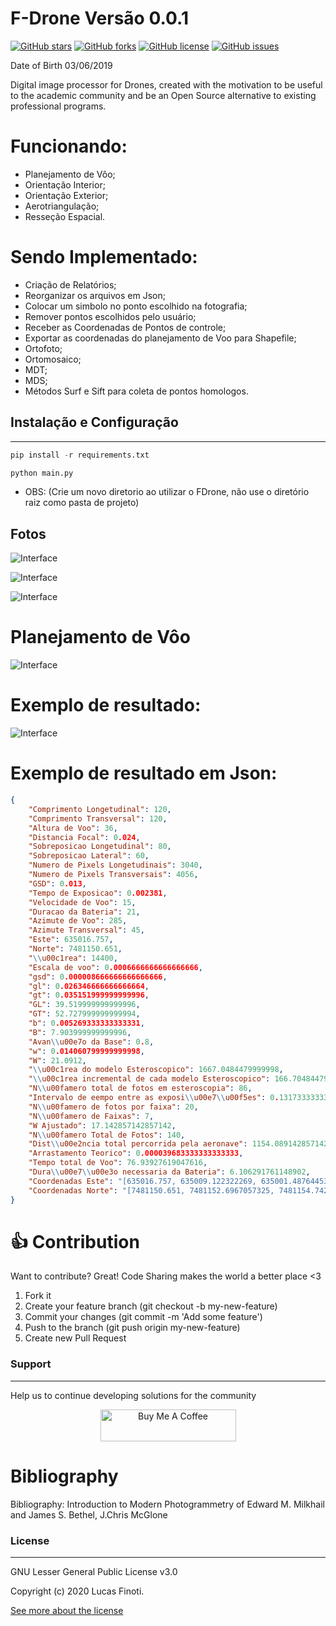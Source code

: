 # F-Drone Versão 0.0.1

[![GitHub stars](https://img.shields.io/github/stars/FinotiLucas/F-Drone)](https://github.com/FinotiLucas/F-Drone/stargazers) [![GitHub forks](https://img.shields.io/github/forks/FinotiLucas/F-Drone)](https://github.com/FinotiLucas/F-Drone/network)  [![GitHub license](https://img.shields.io/github/license/FinotiLucas/F-Drone)](https://github.com/FinotiLucas/F-Drone/blob/master/LICENSE)  [![GitHub issues](https://img.shields.io/github/issues/FinotiLucas/F-Drone)](https://github.com/FinotiLucas/F-Drone/issues) 


Date of Birth 03/06/2019  

Digital image processor for Drones, created with the motivation to be useful to the academic community and be an Open Source alternative to existing professional programs.  


# Funcionando:
- Planejamento de Vôo;
- Orientação Interior;
- Orientação Exterior;
- Aerotriangulação;
- Resseção Espacial.


# Sendo Implementado:
- Criação de Relatórios;
- Reorganizar os arquivos em Json;
- Colocar um simbolo no ponto escolhido na fotografia;
- Remover pontos escolhidos pelo usuário;
- Receber as Coordenadas de Pontos de controle;
- Exportar as coordenadas do planejamento de Voo para Shapefile;
- Ortofoto;
- Ortomosaico;
- MDT;
- MDS;
- Métodos Surf e Sift para coleta de pontos homologos.


## Instalação e Configuração

-----------

``` python
pip install -r requirements.txt

python main.py
```
- OBS: (Crie um novo diretorio ao utilizar o FDrone, não use o diretório raiz como pasta de projeto)


## Fotos
![Interface](https://github.com/FinotiLucas/F-Drone/blob/master/assets/screenshots/1.png?raw=true "Interface")

![Interface](https://github.com/FinotiLucas/F-Drone/blob/master/assets/screenshots/2.png?raw=true "Interface")

![Interface](https://github.com/FinotiLucas/F-Drone/blob/master/assets/screenshots/3.png?raw=true "Interface")


# Planejamento de Vôo

![Interface](https://github.com/FinotiLucas/F-Drone/blob/master/assets/screenshots/4.png?raw=true "Interface")

# Exemplo de resultado:
![Interface](https://github.com/FinotiLucas/F-Drone/blob/master/assets/screenshots/pv.png?raw=true "Interface")

# Exemplo de resultado em Json: 

``` json
{
    "Comprimento Longetudinal": 120,
    "Comprimento Transversal": 120,
    "Altura de Voo": 36,
    "Distancia Focal": 0.024,
    "Sobreposicao Longetudinal": 80,
    "Sobreposicao Lateral": 60,
    "Numero de Pixels Longetudinais": 3040,
    "Numero de Pixels Transversais": 4056,
    "GSD": 0.013,
    "Tempo de Exposicao": 0.002381,
    "Velocidade de Voo": 15,
    "Duracao da Bateria": 21,
    "Azimute de Voo": 285,
    "Azimute Transversal": 45,
    "Este": 635016.757,
    "Norte": 7481150.651,
    "\\u00c1rea": 14400,
    "Escala de voo": 0.0006666666666666666,
    "gsd": 0.000008666666666666666,
    "gl": 0.026346666666666664,
    "gt": 0.035151999999999996,
    "GL": 39.519999999999996,
    "GT": 52.727999999999994,
    "b": 0.005269333333333331,
    "B": 7.903999999999996,
    "Avan\\u00e7o da Base": 0.8,
    "w": 0.014060799999999998,
    "W": 21.0912,
    "\\u00c1rea do modelo Esteroscopico": 1667.0484479999998,
    "\\u00c1rea incremental de cada modelo Esteroscopico": 166.70484479999993,
    "N\\u00famero total de fotos em esteroscopia": 86,
    "Intervalo de eempo entre as exposi\\u00e7\\u00f5es": 0.13173333333333329,
    "N\\u00famero de fotos por faixa": 20,
    "N\\u00famero de Faixas": 7,
    "W Ajustado": 17.142857142857142,
    "N\\u00famero Total de Fotos": 140,
    "Dist\\u00e2ncia total percorrida pela aeronave": 1154.0891428571424,
    "Arrastamento Teorico": 0.000039683333333333333,
    "Tempo total de Voo": 76.93927619047616,
    "Dura\\u00e7\\u00e3o necessaria da Bateria": 6.106291761148902,
    "Coordenadas Este": "[635016.757, 635009.122322269, 635001.487644538, 634993.8529668071, 634986.2182890761, 634978.5836113452, 634970.9489336142, 634963.3142558832, 634955.6795781523, 634948.0449004213, 634940.4102226903, 634932.7755449594, 634925.1408672284, 634917.5061894974, 634909.8715117665, 634902.2368340355, 634894.6021563045, 634886.9674785736, 634879.3328008426, 634871.6981231116, 634883.8199536463, 634891.4546313772, 634899.0893091082, 634906.7239868392, 634914.3586645701, 634921.9933423011, 634929.6280200321, 634937.262697763, 634944.897375494, 634952.532053225, 634960.1667309559, 634967.8014086869, 634975.4360864179, 634983.0707641488, 634990.7054418798, 634998.3401196108, 635005.9747973417, 635013.6094750727, 635021.2441528037, 635028.8788305346, 635041.0006610693, 635033.3659833383, 635025.7313056074, 635018.0966278764, 635010.4619501454, 635002.8272724145, 634995.1925946835, 634987.5579169525, 634979.9232392216, 634972.2885614906, 634964.6538837596, 634957.0192060287, 634949.3845282977, 634941.7498505667, 634934.1151728358, 634926.4804951048, 634918.8458173738, 634911.2111396429, 634903.5764619119, 634895.9417841809, 634908.0636147156, 634915.6982924466, 634923.3329701775, 634930.9676479085, 634938.6023256395, 634946.2370033704, 634953.8716811014, 634961.5063588324, 634969.1410365633, 634976.7757142943, 634984.4103920253, 634992.0450697562, 634999.6797474872, 635007.3144252182, 635014.9491029491, 635022.5837806801, 635030.218458411, 635037.853136142, 635045.487813873, 635053.122491604, 635065.2443221386, 635057.6096444076, 635049.9749666767, 635042.3402889457, 635034.7056112147, 635027.0709334838, 635019.4362557528, 635011.8015780218, 635004.1669002909, 634996.5322225599, 634988.897544829, 634981.262867098, 634973.628189367, 634965.993511636, 634958.3588339051, 634950.7241561741, 634943.0894784431, 634935.4548007122, 634927.8201229812, 634920.1854452502, 634932.3072757849, 634939.9419535159, 634947.5766312468, 634955.2113089778, 634962.8459867088, 634970.4806644397, 634978.1153421707, 634985.7500199017, 634993.3846976326, 635001.0193753636, 635008.6540530946, 635016.2887308255, 635023.9234085565, 635031.5580862875, 635039.1927640184, 635046.8274417494, 635054.4621194804, 635062.0967972113, 635069.7314749423, 635077.3661526733, 635089.4879832079, 635081.853305477, 635074.218627746, 635066.583950015, 635058.949272284, 635051.3145945531, 635043.6799168221, 635036.0452390912, 635028.4105613602, 635020.7758836292, 635013.1412058983, 635005.5065281673, 634997.8718504363, 634990.2371727054, 634982.6024949744, 634974.9678172434, 634967.3331395125, 634959.6984617815, 634952.0637840505, 634944.4291063196]",
    "Coordenadas Norte": "[7481150.651, 7481152.6967057325, 7481154.742411465, 7481156.788117198, 7481158.833822931, 7481160.879528664, 7481162.925234397, 7481164.97094013, 7481167.016645863, 7481169.062351596, 7481171.1080573285, 7481173.153763061, 7481175.199468794, 7481177.245174527, 7481179.29088026, 7481181.336585993, 7481183.382291726, 7481185.427997459, 7481187.473703192, 7481189.5194089245, 7481201.641239459, 7481199.595533726, 7481197.549827993, 7481195.50412226, 7481193.458416527, 7481191.412710794, 7481189.367005061, 7481187.3212993285, 7481185.275593596, 7481183.229887863, 7481181.18418213, 7481179.138476397, 7481177.092770664, 7481175.047064931, 7481173.001359198, 7481170.955653465, 7481168.909947732, 7481166.864242, 7481164.818536267, 7481162.772830534, 7481174.894661068, 7481176.940366801, 7481178.986072534, 7481181.031778267, 7481183.077484, 7481185.123189732, 7481187.168895465, 7481189.214601198, 7481191.260306931, 7481193.306012664, 7481195.351718397, 7481197.39742413, 7481199.443129863, 7481201.488835596, 7481203.534541328, 7481205.580247061, 7481207.625952794, 7481209.671658527, 7481211.71736426, 7481213.763069993, 7481225.884900527, 7481223.839194794, 7481221.793489061, 7481219.747783328, 7481217.7020775955, 7481215.656371863, 7481213.61066613, 7481211.564960397, 7481209.519254664, 7481207.473548931, 7481205.427843198, 7481203.382137465, 7481201.336431732, 7481199.2907259995, 7481197.245020267, 7481195.199314534, 7481193.153608801, 7481191.107903068, 7481189.062197335, 7481187.016491602, 7481199.138322136, 7481201.184027869, 7481203.229733602, 7481205.275439335, 7481207.321145068, 7481209.366850801, 7481211.412556534, 7481213.458262267, 7481215.5039679995, 7481217.549673732, 7481219.595379465, 7481221.641085198, 7481223.686790931, 7481225.732496664, 7481227.778202397, 7481229.82390813, 7481231.869613863, 7481233.9153195955, 7481235.961025328, 7481238.006731061, 7481250.128561595, 7481248.082855863, 7481246.03715013, 7481243.991444397, 7481241.945738664, 7481239.900032931, 7481237.854327198, 7481235.808621465, 7481233.762915732, 7481231.717209999, 7481229.671504267, 7481227.625798534, 7481225.580092801, 7481223.534387068, 7481221.488681335, 7481219.442975602, 7481217.397269869, 7481215.351564136, 7481213.305858403, 7481211.260152671, 7481223.381983205, 7481225.427688938, 7481227.4733946705, 7481229.519100403, 7481231.564806136, 7481233.610511869, 7481235.656217602, 7481237.701923335, 7481239.747629068, 7481241.793334801, 7481243.839040534, 7481245.8847462665, 7481247.930451999, 7481249.976157732, 7481252.021863465, 7481254.067569198, 7481256.113274931, 7481258.158980664, 7481260.204686397, 7481262.25039213]"
}
``` 

# 👍 Contribution

Want to contribute? Great!
Code Sharing makes the world a better place <3

1. Fork it
2. Create your feature branch (git checkout -b my-new-feature)
3. Commit your changes (git commit -m 'Add some feature')
4. Push to the branch (git push origin my-new-feature)
5. Create new Pull Request


### Support
----

Help us to continue developing solutions for the community 

<center>
<a href="https://www.buymeacoffee.com/6cdltqC" target="_blank"><img src="https://cdn.buymeacoffee.com/buttons/default-blue.png" alt="Buy Me A Coffee" style="height: 51px !important;width: 217px !important;" ></a>
</center>

# Bibliography

Bibliography: Introduction to Modern Photogrammetry of Edward M. Milkhail and James S. Bethel, J.Chris McGlone

### License
----

GNU Lesser General Public License v3.0

Copyright (c) 2020 Lucas Finoti.

[See more about the license][LICENSE]

[LICENSE]: <https://github.com/AliatiSoftware/nominatim_location_picker/blob/master/LICENSE>
